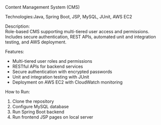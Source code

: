 Content Management System (CMS)

Technologies:Java, Spring Boot, JSP, MySQL, JUnit, AWS EC2  

Description:  
Role-based CMS supporting multi-tiered user access and permissions. Includes secure authentication, REST APIs, automated unit and integration testing, and AWS deployment.

Features:  
- Multi-tiered user roles and permissions  
- RESTful APIs for backend services  
- Secure authentication with encrypted passwords  
- Unit and integration testing with JUnit  
- Deployment on AWS EC2 with CloudWatch monitoring  

How to Run:  
1. Clone the repository  
2. Configure MySQL database  
3. Run Spring Boot backend  
4. Run frontend JSP pages on local server

